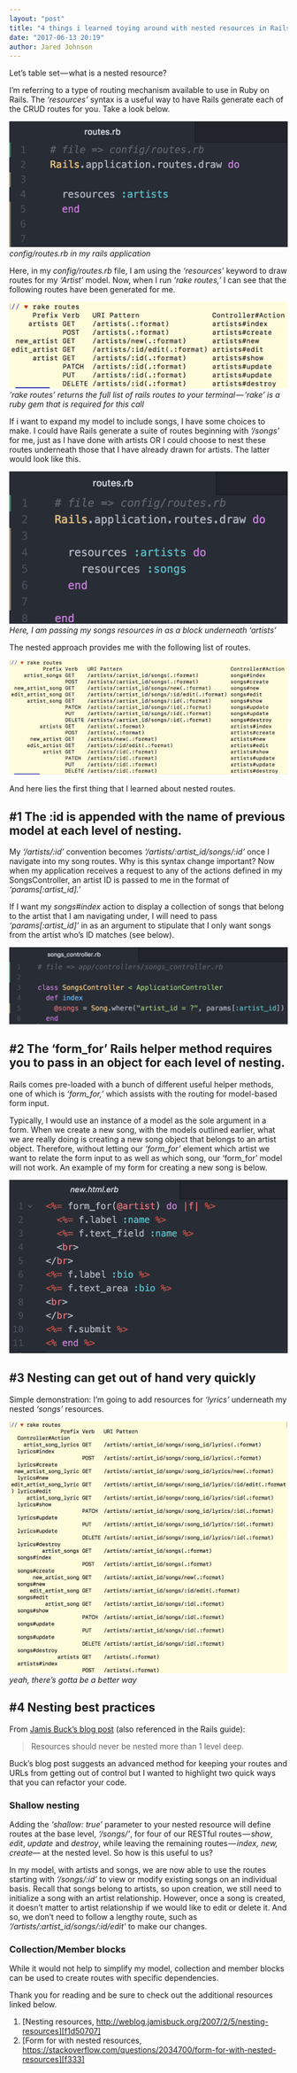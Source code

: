 ```yaml
---
layout: "post"
title: "4 things i learned toying around with nested resources in Rails"
date: "2017-06-13 20:19"
author: Jared Johnson
---
```


Let’s table set — what is a nested resource?

I’m referring to a type of routing mechanism available to use in Ruby on Rails. The _‘resources’_ syntax is a useful way to have Rails generate each of the CRUD routes for you. Take a look below.

![config/routes.rb in my rails application](/assets/images/nested1.png)
_config/routes.rb in my rails application_

Here, in my _config/routes.rb_ file, I am using the _‘resources’_ keyword to draw routes for my _‘Artist’_ model. Now, when I run _‘rake routes,’_ I can see that the following routes have been generated for me.

![‘rake routes’ returns the full list of rails routes to your terminal — ‘rake’ is a ruby gem that is required for this call](/assets/images/nested2.png)
_‘rake routes’ returns the full list of rails routes to your terminal — ‘rake’ is a ruby gem that is required for this call_

If i want to expand my model to include songs, I have some choices to make. I could have Rails generate a suite of routes beginning with _‘/songs’_ for me, just as I have done with artists OR I could choose to nest these routes underneath those that I have already drawn for artists. The latter would look like this.

![Here, I am passing my songs resources in as a block underneath ‘artists’](/assets/images/nested3.png)
_Here, I am passing my songs resources in as a block underneath ‘artists’_

The nested approach provides me with the following list of routes.

![routes](/assets/images/nested4.png)

And here lies the first thing that I learned about nested routes.

## #1 The :id is appended with the name of previous model at each level of nesting.

My _‘/artists/:id’_ convention becomes _‘/artists/:artist_id/songs/:id’_ once I navigate into my song routes. Why is this syntax change important? Now when my application receives a request to any of the actions defined in my SongsController, an artist ID is passed to me in the format of _‘params[:artist_id].’_

If I want my _songs#index_ action to display a collection of songs that belong to the artist that I am navigating under, I will need to pass _‘params[:artist_id]’_ in as an argument to stipulate that I only want songs from the artist who’s ID matches (see below).

![app/controllers/songs_controller.rb](/assets/images/nested5.png)

## #2 The ‘form_for’ Rails helper method requires you to pass in an object for each level of nesting.

Rails comes pre-loaded with a bunch of different useful helper methods, one of which is _‘form_for,’_ which assists with the routing for model-based form input.

Typically, I would use an instance of a model as the sole argument in a form. When we create a new song, with the models outlined earlier, what we are really doing is creating a new song object that belongs to an artist object. Therefore, without letting our _‘form_for’_ element which artist we want to relate the form input to as well as which song, our ‘form_for’ model will not work. An example of my form for creating a new song is below.

![form_For](/assets/images/nested6.png)

## #3 Nesting can get out of hand very quickly

Simple demonstration: I’m going to add resources for _‘lyrics’_ underneath my nested _‘songs’_ resources.

![yeah, there’s gotta be a better way](/assets/images/nested7.png)
_yeah, there’s gotta be a better way_

## #4 Nesting best practices



From [Jamis Buck’s blog post][f1d50707] (also referenced in the Rails guide):
> Resources should never be nested more than 1 level deep.

Buck’s blog post suggests an advanced method for keeping your routes and URLs from getting out of control but I wanted to highlight two quick ways that you can refactor your code.

### Shallow nesting
Adding the _‘shallow: true’_ parameter to your nested resource will define routes at the base level, _‘/songs/’_, for four of our RESTful routes — _show_, _edit_, _update_ and _destroy_, while leaving the remaining routes — _index, new, create_— at the nested level. So how is this useful to us?

In my model, with artists and songs, we are now able to use the routes starting with _‘/songs/:id’_ to view or modify existing songs on an individual basis. Recall that songs belong to artists, so upon creation, we still need to initialize a song with an artist relationship. However, once a song is created, it doesn’t matter to artist relationship if we would like to edit or delete it. And so, we don’t need to follow a lengthy route, such as _‘/artists/:artist_id/songs/:id/edit’_ to make our changes.

### Collection/Member blocks

While it would not help to simplify my model, collection and member blocks can be used to create routes with specific dependencies.

Thank you for reading and be sure to check out the additional resources linked below.

  [f1d50707]: http://weblog.jamisbuck.org/2007/2/5/nesting-resources "Nesting resources"

[f333]: https://stackoverflow.com/questions/2034700/form-for-with-nested-resources

  1. [Nesting resources, http://weblog.jamisbuck.org/2007/2/5/nesting-resources][f1d50707]
  2. [Form for with nested resources, https://stackoverflow.com/questions/2034700/form-for-with-nested-resources][f333]
